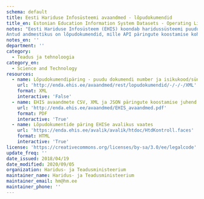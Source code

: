 ```yaml
---
schema: default
title: Eesti Hariduse Infosüsteemi avaandmed - lõpudokumendid
title_en: Estonian Education Information System Datasets - Operating Licenses of Educational Institutions
notes: "Eesti Hariduse Infosüsteem (EHIS) koondab haridussüsteemi puudutavaid andmeid. Register sisaldab andmeid õppeasutuse, õpilaste, õpetajate/õppejõudude, lõpudokumentide, õpikute ja õppekavade kohta. Kõige vanemad andmed on aastast 2004. Kõik EHISe avalikud andmed on kättesaadavad portaalist ja API kaudu (väljundformaadid CSV, XML, JSON). API kasutamise juhend on lisatud täiendava <a href='http://enda.ehis.ee/avaandmed/EHIS_avaandmed.pdf'>failina</a>. 
Antud andmestikus on lõpudokumendid, mille API päringute koostamise kohta on info alapeatükis 2.6. Lõpudokumentide kontroll realiseeritakse EHIS-e avaandmetena. Realiseeritakse *.xml ja *.json väljundi tugi. Lõpudokumentide avaandmete päring võimaldab pärida lõpudokumente isikukoodi/sünnikuupäeva ning dokumendi numbri järgi."
notes_en: ''
department: ''
category:
  - Teadus ja tehnoloogia
category_en:
  - Science and Technology
resources:
  - name: Lõpudokumendipäring - puudu dokumendi number ja isikukood/sünnikuupäev
    url: 'http://enda.ehis.ee/avaandmed/rest/lopudokumendid/-/-/-/XML'
    format: XML
    interactive: 'False'
  - name: EHIS avaandmete CSV, XML ja JSON päringute koostamise juhend
    url: 'http://enda.ehis.ee/avaandmed/EHIS_avaandmed.pdf'
    format: PDF
    interactive: 'True'
  - name: Lõpudokumentide päring EHISe avalikus vaates
    url: 'https://enda.ehis.ee/avalik/avalik/htdoc/HtdKontroll.faces'
    format: HTML
    interactive: 'True'
license: 'https://creativecommons.org/licenses/by-sa/3.0/ee/legalcode'
update_freq: ''
date_issued: 2018/04/19
date_modified: 2020/09/05
organization: Haridus- ja Teadusministeerium
maintainer_name: Haridus- ja Teadusministeerium
maintainer_email: hm@hm.ee
maintainer_phone: ''
---
```

